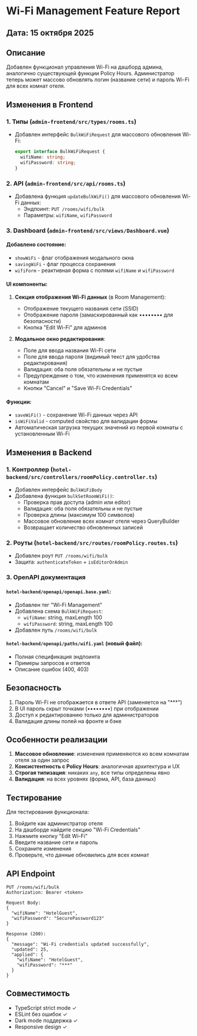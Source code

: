 # Wi-Fi Management Feature Report

## Дата: 15 октября 2025

## Описание

Добавлен функционал управления Wi-Fi на дашборд админа, аналогично существующей функции Policy Hours. Администратор теперь может массово обновлять логин (название сети) и пароль Wi-Fi для всех комнат отеля.

## Изменения в Frontend

### 1. Типы (`admin-frontend/src/types/rooms.ts`)

- Добавлен интерфейс `BulkWiFiRequest` для массового обновления Wi-Fi:
  ```typescript
  export interface BulkWiFiRequest {
    wifiName: string;
    wifiPassword: string;
  }
  ```

### 2. API (`admin-frontend/src/api/rooms.ts`)

- Добавлена функция `updateBulkWiFi()` для массового обновления Wi-Fi данных:
  - Эндпоинт: `PUT /rooms/wifi/bulk`
  - Параметры: `wifiName`, `wifiPassword`

### 3. Dashboard (`admin-frontend/src/views/Dashboard.vue`)

#### Добавлено состояние:

- `showWiFi` - флаг отображения модального окна
- `savingWiFi` - флаг процесса сохранения
- `wifiForm` - реактивная форма с полями `wifiName` и `wifiPassword`

#### UI компоненты:

1. **Секция отображения Wi-Fi данных** (в Room Management):

   - Отображение текущего названия сети (SSID)
   - Отображение пароля (замаскированный как •••••••• для безопасности)
   - Кнопка "Edit Wi-Fi" для админов

2. **Модальное окно редактирования**:
   - Поле для ввода названия Wi-Fi сети
   - Поле для ввода пароля (видимый текст для удобства редактирования)
   - Валидация: оба поля обязательны и не пустые
   - Предупреждение о том, что изменения применятся ко всем комнатам
   - Кнопки "Cancel" и "Save Wi-Fi Credentials"

#### Функции:

- `saveWiFi()` - сохранение Wi-Fi данных через API
- `isWiFiValid` - computed свойство для валидации формы
- Автоматическая загрузка текущих значений из первой комнаты с установленным Wi-Fi

## Изменения в Backend

### 1. Контроллер (`hotel-backend/src/controllers/roomPolicy.controller.ts`)

- Добавлен интерфейс `BulkWiFiBody`
- Добавлена функция `bulkSetRoomWiFi()`:
  - Проверка прав доступа (admin или editor)
  - Валидация: оба поля обязательны и не пустые
  - Проверка длины (максимум 100 символов)
  - Массовое обновление всех комнат отеля через QueryBuilder
  - Возвращает количество обновленных записей

### 2. Роуты (`hotel-backend/src/routes/roomPolicy.routes.ts`)

- Добавлен роут `PUT /rooms/wifi/bulk`
- Защита: `authenticateToken` + `isEditorOrAdmin`

### 3. OpenAPI документация

#### `hotel-backend/openapi/openapi.base.yaml`:

- Добавлен тег "Wi-Fi Management"
- Добавлена схема `BulkWiFiRequest`:
  - `wifiName`: string, maxLength 100
  - `wifiPassword`: string, maxLength 100
- Добавлен путь `/rooms/wifi/bulk`

#### `hotel-backend/openapi/paths/wifi.yaml` (новый файл):

- Полная спецификация эндпоинта
- Примеры запросов и ответов
- Описание ошибок (400, 403)

## Безопасность

1. Пароль Wi-Fi не отображается в ответе API (заменяется на "\*\*\*")
2. В UI пароль скрыт точками (••••••••) при отображении
3. Доступ к редактированию только для администраторов
4. Валидация длины полей на фронте и бэке

## Особенности реализации

1. **Массовое обновление**: изменения применяются ко всем комнатам отеля за один запрос
2. **Консистентность с Policy Hours**: аналогичная архитектура и UX
3. **Строгая типизация**: никаких `any`, все типы определены явно
4. **Валидация**: на всех уровнях (форма, API, база данных)

## Тестирование

Для тестирования функционала:

1. Войдите как администратор отеля
2. На дашборде найдите секцию "Wi-Fi Credentials"
3. Нажмите кнопку "Edit Wi-Fi"
4. Введите название сети и пароль
5. Сохраните изменения
6. Проверьте, что данные обновились для всех комнат

## API Endpoint

```
PUT /rooms/wifi/bulk
Authorization: Bearer <token>

Request Body:
{
  "wifiName": "HotelGuest",
  "wifiPassword": "SecurePassword123"
}

Response (200):
{
  "message": "Wi-Fi credentials updated successfully",
  "updated": 25,
  "applied": {
    "wifiName": "HotelGuest",
    "wifiPassword": "***"
  }
}
```

## Совместимость

- TypeScript strict mode ✓
- ESLint без ошибок ✓
- Dark mode поддержка ✓
- Responsive design ✓

